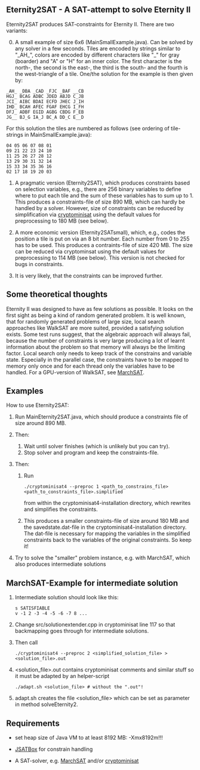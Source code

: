 Eternity2SAT - A SAT-attempt to solve Eternity II 
-------------------------------------------------

Eternity2SAT produces SAT-constraints for Eternity II. There are two variants:

0. A small example of size 6x6 (MainSmallExample.java). Can be solved by any solver in a few seconds. Tiles are encoded by strings similar to "\_AH\_", colors are encoded by different characters like "\_" for gray (boarder) and "A" or "H" for an inner color. The first character is the north-, the second is the east-, the third is the south- and the fourth is the west-triangle of a tile. One/the solution for the example is then given by:
  ```
  _AH_ _DBA _CAD _FJC _BAF __CB
  HGJ_ BCAG ADBC JDED ABJD C_JB
  JCI_ AIBC BDAI ECFD JHEC J_IH
  IHD_ BCAH AFEC FGAF EHCG I_FH
  DFJ_ ADBF EGID AGBG CBDG F_EB
  JG__ BJ_G IA_J BC_A DD_C E__D
  ```
For this solution the tiles are numbered as follows (see ordering of tile-strings in MainSmallExample.java):
   ```
   04 05 06 07 08 01
   09 21 22 23 24 10
   11 25 26 27 28 12
   13 29 30 31 32 14
   15 33 34 35 36 16
   02 17 18 19 20 03
   ```

1. A pragmatic version (Eternity2SAT), which produces constraints based on selection variables, e.g., there are 256 binary variables to define where to put each tile and the sum of these variables has to sum up to 1. This produces a constraints-file of size 890 MB, which can hardly be handled by a solver. However, size of constraints can be reduced by simplification via [cryptominisat](https://github.com/msoos/cryptominisat) using the default values for preprocessing to 180 MB (see below).

2. A more economic version (Eternity2SATsmall), which, e.g., codes the position a tile is put on via an 8 bit number. Each number from 0 to 255 has to be used. This produces a contraints-file of size 420 MB. The size can be reduced via cryptominsat using the default values for preprocessing to 114 MB (see below). This version is not checked for bugs in constraints.

3. It is very likely, that the constraints can be improved further.

Some theoretical thoughts
-------------------------

Eternity II was designed to have as few solutions as possible. It looks on the first sight as being a kind of random generated problem. It is well known, that for randomly generated problems of large size, local search approaches like WalkSAT are more suited, provided a satisfying solution exists. Some test runs suggest, that the algebraic approach will always fail, because the number of constraints is very large producing a lot of learnt information about the problem so that memory will always be the limiting factor. Local search only needs to keep track of the constrains and variable state. Especially in the parallel case, the constraints have to be mapped to memory only once and for each thread only the variables have to be handled. For a GPU-version of WalkSAT, see [MarchSAT](https://github.com/jostien/MarchSAT). 

Examples
--------

How to use Eternity2SAT:

1. Run MainEternity2SAT.java, which should produce a constraints file of size around 890 MB.

2. Then:
   1. Wait until solver finishes (which is unlikely but you can try).
   2. Stop solver and program and keep the constraints-file.

3. Then:
   1. Run
      ```
      ./cryptominisat4 --preproc 1 <path_to_constrains_file> <path_to_constraints_file>.simplified
      ```
      from within the cryptominisat4-installation directory, which rewrites and simplifies the constraints.
      
   2. This produces a smaller constraints-file of size around 180 MB and the savedstate.dat-file in the cryptominisat4-installation directory. The dat-file is necessary for mapping the variables in the simplified constraints back to the variables of the original constraints. So keep it!

4. Try to solve the "smaller" problem instance, e.g. with MarchSAT, which also produces intermediate solutions

MarchSAT-Example for intermediate solution
------------------------------------------

1. Intermediate solution should look like this:
   ```
   s SATISFIABLE
   v -1 2 -3 -4 -5 -6 -7 8 ...
   ```

2. Change src/solutionextender.cpp in cryptominisat line 117 so that backmapping goes through for intermediate solutions.

3. Then call 
   ```
   ./cryptominisat4 --preproc 2 <simplified_solution_file> > <solution_file>.out
   ```

4. \<solution_file\>.out contains cryptominisat comments and similar stuff so it must be adapted by an helper-script
   ```
   ./adapt.sh <solution_file> # without the ".out"!
   ```

5. adapt.sh creates the file \<solution_file\> which can be set as parameter in method solveEternity2.
 

Requirements
------------

- set heap size of Java VM to at least 8192 MB: -Xmx8192m!!!

- [JSATBox](https://github.com/jostien/JSATBox) for constrain handling

- A SAT-solver, e.g. [MarchSAT](https://github.com/jostien/MarchSAT) and/or [cryptominisat](https://github.com/msoos/cryptominisat)
